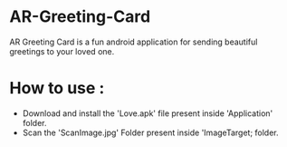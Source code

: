 # AR-Greeting-Card
AR Greeting Card is a fun android application for sending beautiful greetings to your loved one.

# How to use :
- Download and install the 'Love.apk' file present inside 'Application' folder.
- Scan the 'ScanImage.jpg' Folder present inside 'ImageTarget; folder.
